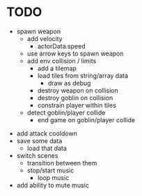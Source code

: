 # TODO

+ spawn weapon
	+ add velocity
		+ actorData.speed
	+ use arrow keys to spawn weapon
	+ add env collision / limits
		+ add a tilemap
		+ load tiles from string/array data
			- draw as debug
		- destroy weapon on collision
		- destroy goblin on collision
		- constrain player within tiles
	- detect goblin/player collide
		- end game on goblin/player collide

- add attack cooldown
- save some data
	- load that data
- switch scenes
	- transition between them
	- stop/start music
		- loop music
- add ability to mute music
